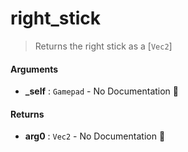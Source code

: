 # right\_stick

>  Returns the right stick as a [`Vec2`]

#### Arguments

- **\_self** : `Gamepad` \- No Documentation 🚧

#### Returns

- **arg0** : `Vec2` \- No Documentation 🚧